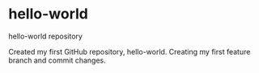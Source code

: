 # hello-world
hello-world repository

Created my first GitHub repository, hello-world.
Creating my first feature branch and commit changes.
